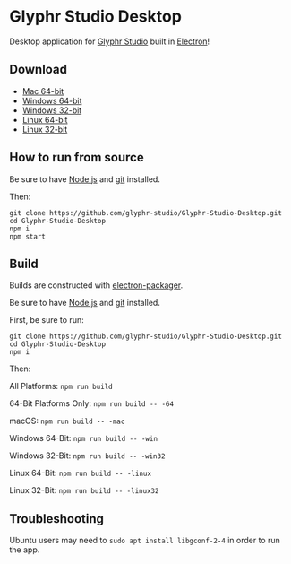 # Glyphr Studio Desktop

Desktop application for [Glyphr Studio](http://glyphrstudio.com) built in [Electron](https://electron.atom.io/)!

## Download

- [Mac 64-bit](https://github.com/glyphr-studio/Glyphr-Studio-Desktop/releases/download/v0.4.1/Glyphr.Studio-darwin-x64.zip)
- [Windows 64-bit](https://github.com/glyphr-studio/Glyphr-Studio-Desktop/releases/download/v0.4.1/Glyphr.Studio-win32-x64.zip)
- [Windows 32-bit](https://github.com/glyphr-studio/Glyphr-Studio-Desktop/releases/download/v0.4.1/Glyphr.Studio-win32-ia32.zip)
- [Linux 64-bit](https://github.com/glyphr-studio/Glyphr-Studio-Desktop/releases/download/v0.4.1/Glyphr.Studio-linux-x64.zip)
- [Linux 32-bit](https://github.com/glyphr-studio/Glyphr-Studio-Desktop/releases/download/v0.4.1/Glyphr.Studio-linux-ia32.zip)

## How to run from source

Be sure to have [Node.js](https://nodejs.org) and [git](https://git-scm.com) installed.

Then:

```
git clone https://github.com/glyphr-studio/Glyphr-Studio-Desktop.git
cd Glyphr-Studio-Desktop
npm i
npm start
```

## Build

Builds are constructed with [electron-packager](https://github.com/maxogden/electron-packager).

Be sure to have [Node.js](https://nodejs.org) and [git](https://git-scm.com) installed.

First, be sure to run:

```
git clone https://github.com/glyphr-studio/Glyphr-Studio-Desktop.git
cd Glyphr-Studio-Desktop
npm i
```

Then:

All Platforms: `npm run build`

64-Bit Platforms Only: `npm run build -- -64`

macOS: `npm run build -- -mac`

Windows 64-Bit: `npm run build -- -win`

Windows 32-Bit: `npm run build -- -win32`

Linux 64-Bit: `npm run build -- -linux`

Linux 32-Bit: `npm run build -- -linux32`

## Troubleshooting

Ubuntu users may need to `sudo apt install libgconf-2-4` in order to run the app.

